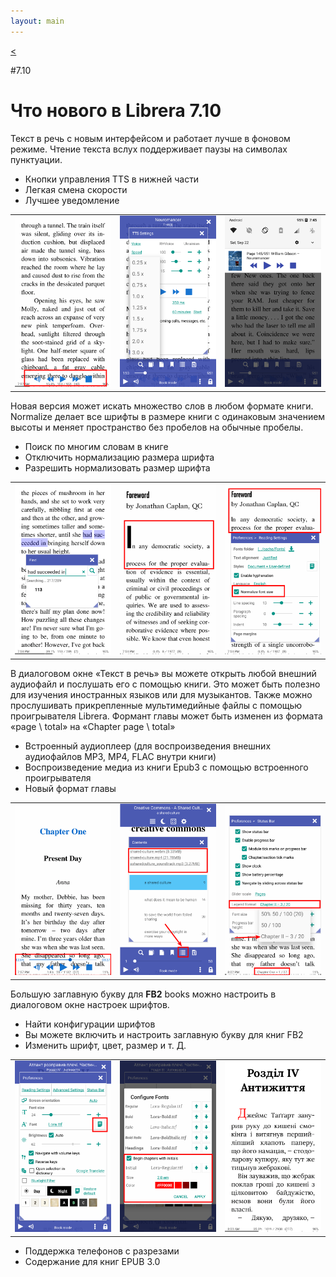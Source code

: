 ```yaml
---
layout: main
---
```

[<](/wiki/what-is-new/ru)

#7.10

# Что нового в Librera 7.10

Текст в речь с новым интерфейсом и работает лучше в фоновом режиме.
Чтение текста вслух поддерживает паузы на символах пунктуации.

* Кнопки управления TTS в нижней части
* Легкая смена скорости
* Лучшее уведомление

||||
|-|-|-|
|![](1.png)|![](2.png)|![](3.png)|

Новая версия может искать множество слов в любом формате книги.
Normalize делает все шрифты в размере книги с одинаковым значением высоты и меняет пространство без пробелов на обычные пробелы.

* Поиск по многим словам в книге
* Отключить нормализацию размера шрифта
* Разрешить нормализовать размер шрифта

||||
|-|-|-|
|![](7.png)|![](8.png)|![](9.png)|

В диалоговом окне «Текст в речь» вы можете открыть любой внешний аудиофайл и послушать его с помощью книги.
Это может быть полезно для изучения иностранных языков или для музыкантов.
Также можно прослушивать прикрепленные мультимедийные файлы с помощью проигрывателя Librera.
Формант главы может быть изменен из формата «page \ total» на «Chapter page \ total»

* Встроенный аудиоплеер (для воспроизведения внешних аудиофайлов MP3, MP4, FLAC внутри книги)
* Воспроизведение медиа из книги Epub3 с помощью встроенного проигрывателя
* Новый формат главы

||||
|-|-|-|
|![](10.png)|![](11.png)|![](12.png)|

Большую заглавную букву для __FB2__ books можно настроить в диалоговом окне настроек шрифтов.

* Найти конфигурации шрифтов
* Вы можете включить и настроить заглавную букву для книг FB2
* Изменить шрифт, цвет, размер и т. Д.

||||
|-|-|-|
|![](6.png)|![](4.png)|![](5.png)|

* Поддержка телефонов с разрезами
* Содержание для книг EPUB 3.0

